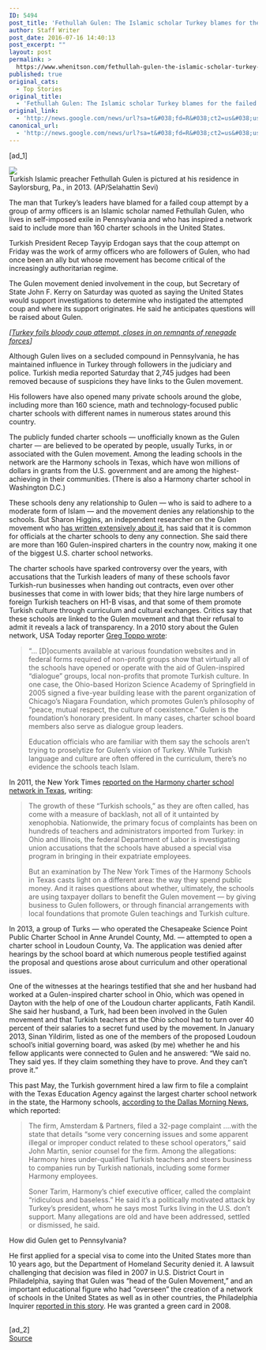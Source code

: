 ```yaml
---
ID: 5494
post_title: 'Fethullah Gulen: The Islamic scholar Turkey blames for the failed coup &#8211; Washington Post'
author: Staff Writer
post_date: 2016-07-16 14:40:13
post_excerpt: ""
layout: post
permalink: >
  https://www.whenitson.com/fethullah-gulen-the-islamic-scholar-turkey-blames-for-the-failed-coup-washington-post/
published: true
original_cats:
  - Top Stories
original_title:
  - 'Fethullah Gulen: The Islamic scholar Turkey blames for the failed coup - Washington Post'
original_link:
  - 'http://news.google.com/news/url?sa=t&#038;fd=R&#038;ct2=us&#038;usg=AFQjCNE9WwON5RIPjZ219KWq0AeX2nBaxA&#038;clid=c3a7d30bb8a4878e06b80cf16b898331&#038;cid=52779157847491&#038;ei=S0eKV8jHCsyNhAH8_6K4Cg&#038;url=https://www.washingtonpost.com/news/answer-sheet/wp/2016/07/16/fethullah-gulen-the-islamic-scholar-turkey-blames-for-failed-coup/'
canonical_url:
  - 'http://news.google.com/news/url?sa=t&#038;fd=R&#038;ct2=us&#038;usg=AFQjCNE9WwON5RIPjZ219KWq0AeX2nBaxA&#038;clid=c3a7d30bb8a4878e06b80cf16b898331&#038;cid=52779157847491&#038;ei=S0eKV8jHCsyNhAH8_6K4Cg&#038;url=https://www.washingtonpost.com/news/answer-sheet/wp/2016/07/16/fethullah-gulen-the-islamic-scholar-turkey-blames-for-failed-coup/'
---
```

 [ad_1]
<br><div id=""><div class="inline-content inline-photo inline-photo-normal"> <a name="1c2b773feb"/> <img class="unprocessed" data-hi-res-src="https://img.washingtonpost.com/wp-apps/imrs.php?src=https://img.washingtonpost.com/rf/image_960w/2010-2019/Wires/Images/2016-07-15/AP/Turkey_Muslim_Cleric-0a9d3.jpg&amp;w=1484" data-low-res-src="http://www.whenitson.com/wp-content/uploads/2016/07/Fethullah-Gulen-The-Islamic-scholar-Turkey-blames-for-the-failed-coup-Washington-Post.jpg" data-raw-src="https://img.washingtonpost.com/rf/image_960w/2010-2019/Wires/Images/2016-07-15/AP/Turkey_Muslim_Cleric-0a9d3.jpg" src="http://www.whenitson.com/wp-content/uploads/2016/07/Fethullah-Gulen-The-Islamic-scholar-Turkey-blames-for-the-failed-coup-Washington-Post.jpg"/><br/><span class="pb-caption">Turkish Islamic preacher Fethullah Gulen is pictured at his residence in Saylorsburg, Pa., in 2013. (AP/Selahattin Sevi)</span> </div> <p>The man that Turkey’s leaders have blamed for a failed coup attempt by a group of army officers is an Islamic scholar named Fethullah Gulen, who lives in self-imposed exile in Pennsylvania and who has inspired a network said to include more than 160 charter schools in the United States.</p> <p>Turkish President Recep Tayyip Erdogan says that the coup attempt on Friday was the work of army officers who are followers of Gulen, who had once been an ally but whose movement has become critical of the increasingly authoritarian regime.</p> <p>The Gulen movement denied involvement in the coup, but Secretary of State John F. Kerry on Saturday was quoted as saying the United States would support investigations to determine who instigated the attempted coup and where its support originates. He said he anticipates questions will be raised about Gulen.</p> <p channel="wp.com" class="interstitial-link"> <i> [<a href="https://www.washingtonpost.com/world/after-bloody-night-turkeys-president-declares-coup-attempt-foiled/2016/07/16/9b84151e-4af7-11e6-8dac-0c6e4accc5b1_story.html?hpid=hp_hp-banner-main_turkey-140am:homepage/story">Turkey foils bloody coup attempt, closes in on remnants of renegade forces</a>] </i> </p> <p>Although Gulen lives on a secluded compound in Pennsylvania, he has maintained influence in Turkey through followers in the judiciary and police. Turkish media reported Saturday that 2,745 judges had been removed because of suspicions they have links to the Gulen movement.</p> <p>His followers have also opened many private schools around the globe, including more than 160 science, math and technology-focused public charter schools with different names in numerous states around this country.</p> <p>The publicly funded charter schools — unofficially known as the Gulen charter — are believed to be operated by people, usually Turks, in or associated with the Gulen movement. Among the leading schools in the network are the Harmony schools in Texas, which have won millions of dollars in grants from the U.S. government and are among the highest-achieving in their communities. (There is also a Harmony charter school in Washington D.C.)</p> <p>These schools deny any relationship to Gulen — who is said to adhere to a moderate form of Islam — and the movement denies any relationship to the schools. But Sharon Higgins, an independent researcher on the Gulen movement who <a href="http://gulencharterschools.weebly.com/">has written extensively about it</a>, has said that it is common for officials at the charter schools to deny any connection. She said there are more than 160 Gulen-inspired charters in the country now, making it one of the biggest U.S. charter school networks.</p> <p>The charter schools have sparked controversy over the years, with accusations that the Turkish leaders of many of these schools favor Turkish-run businesses when handing out contracts, even over other businesses that come in with lower bids; that they hire large numbers of foreign Turkish teachers on H1-B visas, and that some of them promote Turkish culture through curriculum and cultural exchanges. Critics say that these schools are linked to the Gulen movement and that their refusal to admit it reveals a lack of transparency. In a 2010 story about the Gulen network, USA Today reporter <a href="http://usatoday30.usatoday.com/news/education/2010-08-17-turkishfinal17_CV_N.htm">Greg Toppo wrote</a>:</p> <blockquote class="citation" readability="19"><p>“… [D]ocuments available at various foundation websites and in federal forms required of non-profit groups show that virtually all of the schools have opened or operate with the aid of Gulen-inspired “dialogue” groups, local non-profits that promote Turkish culture. In one case, the Ohio-based Horizon Science Academy of Springfield in 2005 signed a five-year building lease with the parent organization of Chicago’s Niagara Foundation, which promotes Gulen’s philosophy of “peace, mutual respect, the culture of coexistence.” Gulen is the foundation’s honorary president. In many cases, charter school board members also serve as dialogue group leaders.</p> <p>Education officials who are familiar with them say the schools aren’t trying to proselytize for Gulen’s vision of Turkey. While Turkish language and culture are often offered in the curriculum, there’s no evidence the schools teach Islam.</p></blockquote> <p>In 2011, the New York Times <a href="http://www.nytimes.com/2011/06/07/education/07charter.html">reported on the Harmony charter school network in Texas</a>, writing:</p> <blockquote class="citation" readability="21"><p>The growth of these “Turkish schools,” as they are often called, has come with a measure of backlash, not all of it untainted by xenophobia. Nationwide, the primary focus of complaints has been on hundreds of teachers and administrators imported from Turkey: in Ohio and Illinois, the federal Department of Labor is investigating union accusations that the schools have abused a special visa program in bringing in their expatriate employees.</p> <p>But an examination by The New York Times of the Harmony Schools in Texas casts light on a different area: the way they spend public money. And it raises questions about whether, ultimately, the schools are using taxpayer dollars to benefit the Gulen movement — by giving business to Gulen followers, or through financial arrangements with local foundations that promote Gulen teachings and Turkish culture.</p></blockquote> <p>In 2013, a group of Turks — who operated the Chesapeake Science Point Public Charter School in Anne Arundel County, Md. — attempted to open a charter school in Loudoun County, Va. The application was denied after hearings by the school board at which numerous people testified against the proposal and questions arose about curriculum and other operational issues.</p> <p>One of the witnesses at the hearings testified that she and her husband had worked at a Gulen-inspired charter school in Ohio, which was opened in Dayton with the help of one of the Loudoun charter applicants, Fatih Kandil. She said her husband, a Turk, had been been involved in the Gulen movement and that Turkish teachers at the Ohio school had to turn over 40 percent of their salaries to a secret fund used by the movement. In January 2013, Sinan Yildirim, listed as one of the members of the proposed Loudoun school’s initial governing board, was asked (by me) whether he and his fellow applicants were connected to Gulen and he answered: “We said no. They said yes. If they claim something they have to prove. And they can’t prove it.”</p> <p>This past May, the Turkish government hired a law firm to file a complaint with the Texas Education Agency against the largest charter school network in the state, the Harmony schools, <a href="http://educationblog.dallasnews.com/2016/05/texas-charter-school-network-accused-of-bias-and-self-dealing.html/">according to the Dallas Morning News</a>, which reported:</p> <blockquote class="citation" readability="23"><p>The firm, Amsterdam &amp; Partners, filed a 32-page complaint ….with the state that details “some very concerning issues and some apparent illegal or improper conduct related to these school operators,” said John Martin, senior counsel for the firm. Among the allegations: Harmony hires under-qualified Turkish teachers and steers business to companies run by Turkish nationals, including some former Harmony employees.</p> <p>Soner Tarim, Harmony’s chief executive officer, called the complaint “ridiculous and baseless.” He said it’s a politically motivated attack by Turkey’s president, whom he says most Turks living in the U.S. don’t support. Many allegations are old and have been addressed, settled or dismissed, he said.</p></blockquote> <p>How did Gulen get to Pennsylvania?</p> <p>He first applied for a special visa to come into the United States more than 10 years ago, but the Department of Homeland Security denied it. A lawsuit challenging that decision was filed in 2007 in U.S. District Court in Philadelphia, saying that Gulen was “head of the Gulen Movement,” and an important educational figure who had “overseen” the creation of a network of schools in the United States as well as in other countries, the Philadelphia Inquirer <a href="http://articles.philly.com/2011-03-20/news/29148147_1_gulen-schools-gulen-followers-charter-schools">reported in this story</a>. He was granted a green card in 2008.</p></div>
<br>[ad_2]
<br><a href="http://news.google.com/news/url?sa=t&#038;fd=R&#038;ct2=us&#038;usg=AFQjCNE9WwON5RIPjZ219KWq0AeX2nBaxA&#038;clid=c3a7d30bb8a4878e06b80cf16b898331&#038;cid=52779157847491&#038;ei=S0eKV8jHCsyNhAH8_6K4Cg&#038;url=https://www.washingtonpost.com/news/answer-sheet/wp/2016/07/16/fethullah-gulen-the-islamic-scholar-turkey-blames-for-failed-coup/">Source </a>